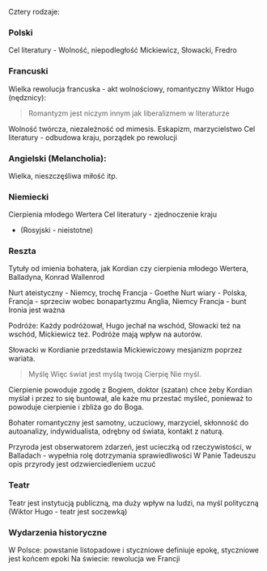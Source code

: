 Cztery rodzaje:
### Polski
Cel literatury - Wolność, niepodległość
Mickiewicz, Słowacki, Fredro
### Francuski
Wielka rewolucja francuska - akt wolnościowy, romantyczny
Wiktor Hugo (nędznicy): 
> Romantyzm jest niczym innym jak liberalizmem w literaturze

Wolność twórcza, niezależność od mimesis.
Eskapizm, marzycielstwo
Cel literatury - odbudowa kraju, porządek po rewolucji
### Angielski (Melancholia):
Wielka, nieszczęśliwa miłość itp.
### Niemiecki
Cierpienia młodego Wertera
Cel literatury - zjednoczenie kraju


- (Rosyjski - nieistotne)

### Reszta
Tytuły od imienia bohatera, jak Kordian czy cierpienia młodego Wertera, Balladyna, Konrad Wallenrod

Nurt ateistyczny - Niemcy, trochę Francja - Goethe
Nurt wiary - Polska, Francja - sprzeciw wobec bonapartyzmu
Anglia, Niemcy Francja - bunt
Ironia jest ważna

Podróże: Każdy podróżował, Hugo jechał na wschód, Słowacki też na wschód, Mickiewicz też. Podróże mają wpływ na autorów.

Słowacki w Kordianie przedstawia Mickiewiczowy mesjanizm poprzez wariata.
> Myślę
> Więc świat jest myślą twoją
> Cierpię
> Nie myśl.

Cierpienie powoduje zgodę z Bogiem, doktor (szatan) chce żeby Kordian myślał i przez to się buntował, ale każe mu przestać myśleć, ponieważ to powoduje cierpienie i zbliża go do Boga.

Bohater romantyczny jest samotny, uczuciowy, marzyciel, skłonność do autoanalizy, indywidualista, odrębny od świata, kontakt z naturą.

Przyroda jest obserwatorem zdarzeń, jest ucieczką od rzeczywistości, w Balladach - wypełnia rolę dotrzymania sprawiedliwości
W Panie Tadeuszu opis przyrody jest odzwierciedleniem uczuć
### Teatr
Teatr jest instytucją publiczną, ma duży wpływ na ludzi, na myśl polityczną (Wiktor Hugo - teatr jest soczewką)

### Wydarzenia historyczne
W Polsce: powstanie listopadowe i styczniowe definiuje epokę, styczniowe jest końcem epoki
Na świecie: rewolucja we Francji